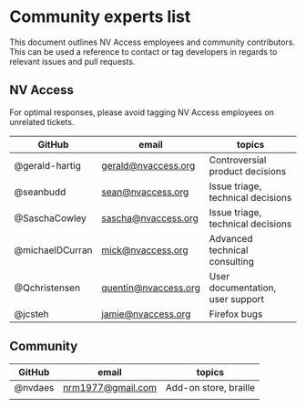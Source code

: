 # Community experts list

This document outlines NV Access employees and community contributors.
This can be used a reference to contact or tag developers in regards to relevant issues and pull requests.

## NV Access

For optimal responses, please avoid tagging NV Access employees on unrelated tickets.

| GitHub | email | topics |
|---|---|---|
| @gerald-hartig | <gerald@nvaccess.org> | Controversial product decisions |
| @seanbudd | <sean@nvaccess.org> | Issue triage, technical decisions |
| @SaschaCowley | <sascha@nvaccess.org> | Issue triage, technical decisions |
| @michaelDCurran | <mick@nvaccess.org> | Advanced technical consulting |
| @Qchristensen | <quentin@nvaccess.org> | User documentation, user support |
| @jcsteh | <jamie@nvaccess.org> | Firefox bugs |

## Community

| GitHub | email | topics |
|---|---|---|
| @nvdaes | <nrm1977@gmail.com> | Add-on store, braille |
| | | |
